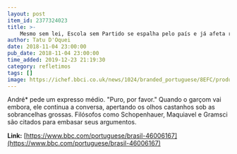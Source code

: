 ```yaml
---
layout: post
item_id: 2377324023
title: >-
    Mesmo sem lei, Escola sem Partido se espalha pelo país e já afeta rotina nas salas de aula
author: Tatu D'Oquei
date: 2018-11-04 23:00:00
pub_date: 2018-11-04 23:00:00
time_added: 2019-12-23 21:19:30
category: refletimos
tags: []
image: https://ichef.bbci.co.uk/news/1024/branded_portuguese/8EFC/production/_104140663_gettyimages-902804880-1.jpg
---
```


André* pede um expresso médio. "Puro, por favor." Quando o garçom vai embora, ele continua a conversa, apertando os olhos castanhos sob as sobrancelhas grossas. Filósofos como Schopenhauer, Maquiavel e Gramsci são citados para embasar seus argumentos.

**Link:** [https://www.bbc.com/portuguese/brasil-46006167](https://www.bbc.com/portuguese/brasil-46006167)

